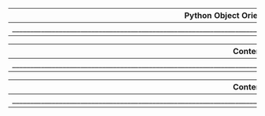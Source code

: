 | Python Object Oriented Programming  | 
| ---------------- |
|________________________________________________________________________________________________________________________________________|

| Content Cell     | 
| ---------------- |
|________________________________________________________________________________________________________________________________________|

| Content Cell     | 
| ---------------- |
|________________________________________________________________________________________________________________________________________|
